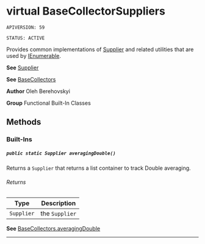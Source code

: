 # virtual BaseCollectorSuppliers

`APIVERSION: 59`

`STATUS: ACTIVE`

Provides common implementations of [Supplier](/docs/Functional-Abstract-Classes/Supplier.md)
and related utilities that are used by [IEnumerable](IEnumerable).


**See** [Supplier](/docs/Functional-Abstract-Classes/Supplier.md)


**See** [BaseCollectors](/docs/Functional-Built-In-Classes/BaseCollectors.md)


**Author** Oleh Berehovskyi


**Group** Functional Built-In Classes

## Methods
### Built-Ins
##### `public static Supplier averagingDouble()`

Returns a `Supplier` that returns a list container to track Double averaging.

###### Returns

|Type|Description|
|---|---|
|`Supplier`|the `Supplier`|


**See** [BaseCollectors.averagingDouble](BaseCollectors.averagingDouble)

---
